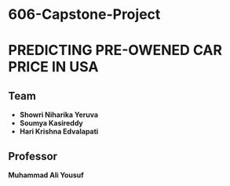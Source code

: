 # 606-Capstone-Project
# PREDICTING PRE-OWENED CAR PRICE IN USA
## Team

 - **Showri Niharika Yeruva**
 - **Soumya Kasireddy**
 - **Hari Krishna Edvalapati**


## Professor 

   **Muhammad Ali Yousuf**
